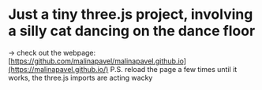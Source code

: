 # Just a tiny three.js project, involving a silly cat dancing on the dance floor
-> check out the webpage: [https://github.com/malinapavel/malinapavel.github.io](https://malinapavel.github.io/)
P.S. reload the page a few times until it works, the three.js imports are acting wacky
